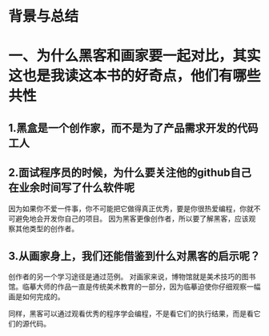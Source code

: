 # 背景与总结


# 一、为什么黑客和画家要一起对比，其实这也是我读这本书的好奇点，他们有哪些共性
## 1.黑盒是一个创作家，而不是为了产品需求开发的代码工人

## 2.面试程序员的时候，为什么要关注他的github自己在业余时间写了什么软件呢
因为如果你不爱一件事，你不可能把它做得真正优秀，要是你很热爱编程，你就不可避免地会开发你自己的项目。
因为黑客更像创作者，所以要了解黑客，应该观察其他类型的创作者。

## 3.从画家身上，我们还能借鉴到什么对黑客的启示呢？
创作者的另一个学习途径是通过范例。
对画家来说，博物馆就是美术技巧的图书馆。临摹大师的作品一直是传统美术教育的一部分，因为临摹迫使你仔细观察一幅画是如何完成的。

同样，黑客可以通过观看优秀的程序学会编程，不是看它们的执行结果，而是看它们的源代码。